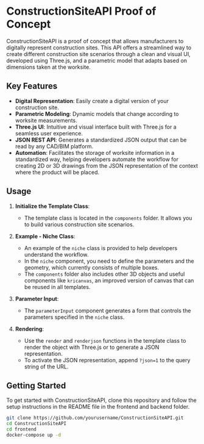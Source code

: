 # ConstructionSiteAPI Proof of Concept

ConstructionSiteAPI is a proof of concept that allows manufacturers to digitally represent construction sites. This API offers a streamlined way to create different construction site scenarios through a clean and visual UI, developed using Three.js, and a parametric model that adapts based on dimensions taken at the worksite.

## Key Features

- **Digital Representation**: Easily create a digital version of your construction site.
- **Parametric Modeling**: Dynamic models that change according to worksite measurements.
- **Three.js UI**: Intuitive and visual interface built with Three.js for a seamless user experience.
- **JSON REST API**: Generates a standardized JSON output that can be read by any CAD/BIM platform.
- **Automation**: Facilitates the storage of worksite information in a standardized way, helping developers automate the workflow for creating 2D or 3D drawings from the JSON representation of the context where the product will be placed.

## Usage

1. **Initialize the Template Class**:
    - The template class is located in the `components` folder. It allows you to build various construction site scenarios.

2. **Example - Niche Class**:
    - An example of the `niche` class is provided to help developers understand the workflow.
    - In the `niche` component, you need to define the parameters and the geometry, which currently consists of multiple boxes.
    - The `components` folder also includes other 3D objects and useful components like `kricanvas`, an improved version of canvas that can be reused in all templates.

3. **Parameter Input**:
    - The `parameterInput` component generates a form that controls the parameters specified in the `niche` class.

4. **Rendering**:
    - Use the `render` and `renderjson` functions in the template class to render the object with Three.js or to generate a JSON representation.
    - To activate the JSON representation, append `?json=1` to the query string of the URL.

## Getting Started

To get started with ConstructionSiteAPI, clone this repository and follow the setup instructions in the README file in the frontend and backend folder.

```bash
git clone https://github.com/yourusername/ConstructionSiteAPI.git
cd ConstructionSiteAPI
cd frontend 
docker-compose up -d
